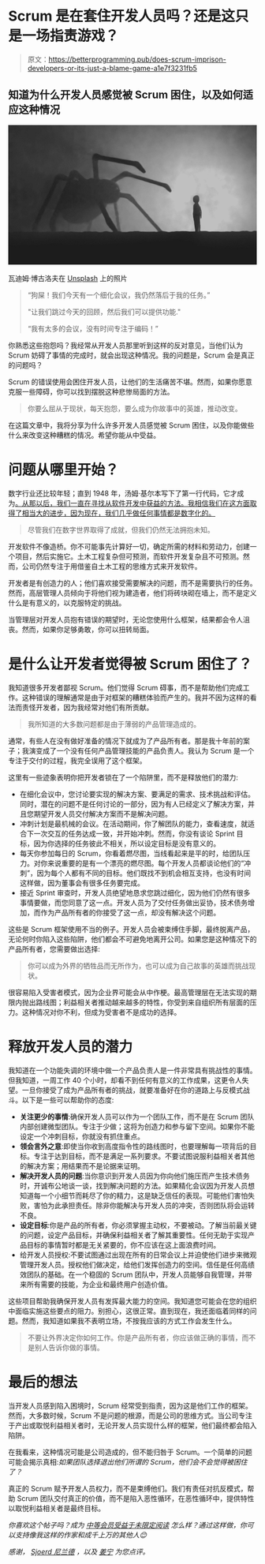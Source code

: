 # Scrum 是在套住开发人员吗？还是这只是一场指责游戏？

> 原文：<https://betterprogramming.pub/does-scrum-imprison-developers-or-its-just-a-blame-game-a1e7f3231fb5>

## 知道为什么开发人员感觉被 Scrum 困住，以及如何适应这种情况

![](img/6a3d43700dc53a72b3adc31c76833b98.png)

瓦迪姆·博古洛夫在 [Unsplash](https://unsplash.com?utm_source=medium&utm_medium=referral) 上的照片

> “狗屎！我们今天有一个细化会议，我仍然落后于我的任务。”
> 
> "让我们跳过今天的回顾，然后我们可以提供功能."
> 
> “我有太多的会议，没有时间专注于编码！”

你熟悉这些抱怨吗？我经常从开发人员那里听到这样的反对意见，当他们认为 Scrum 妨碍了事情的完成时，就会出现这种情况。我的问题是，Scrum 会是真正的问题吗？

Scrum 的错误使用会困住开发人员，让他们的生活痛苦不堪。然而，如果你愿意克服一些障碍，你可以找到摆脱这种悲惨局面的方法。

> 你要么屈从于现状，每天抱怨，要么成为你故事中的英雄，推动改变。

在这篇文章中，我将分享为什么许多开发人员感觉被 Scrum 困住，以及你能做些什么来改变这种糟糕的情况。希望你能从中受益。

# 问题从哪里开始？

数字行业还比较年轻；直到 1948 年，汤姆·基尔本写下了第一行代码，它才成为[。从那以后，我们一直在寻找从软件开发中获益的方法。我相信我们在这方面取得了相当大的进步，因为现在，我们几乎做任何事情都是数字化的。](https://en.wikipedia.org/wiki/History_of_software)

> 尽管我们在数字世界取得了成就，但我们仍然无法拥抱未知。

开发软件不像造桥。你不可能事先计算好一切，确定所需的材料和劳动力，创建一个项目，然后实施它。土木工程复杂但可预测，而软件开发复杂且不可预测。然而，公司仍然专注于用借鉴自土木工程的思维方式来开发软件。

开发者是有创造力的人；他们喜欢接受需要解决的问题，而不是需要执行的任务。然而，高层管理人员倾向于将他们视为建造者，他们将砖块砌在墙上，而不是定义什么是有意义的，以克服特定的挑战。

当管理层对开发人员抱有错误的期望时，无论您使用什么框架，结果都会令人沮丧。然而，如果你足够勇敢，你可以扭转局面。

# 是什么让开发者觉得被 Scrum 困住了？

我知道很多开发者鄙视 Scrum。他们觉得 Scrum 碍事，而不是帮助他们完成工作。这种错误的理解通常是由于对框架的糟糕体验而产生的。我并不因为这样的看法而责怪开发者，因为我经常对他们有所贡献。

> 我所知道的大多数问题都是由于薄弱的产品管理造成的。

通常，有些人在没有做好准备的情况下就成为了产品所有者。那是我十年前的案子；我演变成了一个没有任何产品管理技能的产品负责人。我认为 Scrum 是一个专注于交付的过程，我完全误用了这个框架。

这里有一些迹象表明你把开发者锁在了一个陷阱里，而不是释放他们的潜力:

*   在细化会议中，您讨论要实现的解决方案、要满足的需求、技术挑战和评估。同时，潜在的问题不是任何讨论的一部分，因为有人已经定义了解决方案，并且您期望开发人员交付解决方案而不是解决问题。
*   冲刺计划是最机械的会议。在活动期间，你了解团队的能力，查看速度，就适合下一次交互的任务达成一致，并开始冲刺。然而，你没有谈论 Sprint 目标，因为你选择的任务彼此不相关，所以设定目标是没有意义的。
*   每天你参加每日的 Scrum，你看着燃尽图，当线看起来是平的时，给团队压力。对你来说重要的是有一个漂亮的燃尽图。每个开发人员都谈论他们的“冲刺”，因为每个人都有不同的目标。他们既找不到机会相互支持，也没有时间这样做，因为董事会有很多任务要完成。
*   接近 Sprint 审查时，开发人员绝望地恳求您跳过细化，因为他们仍然有很多事情要做，而您同意了这一点。开发人员为了交付任务做出妥协，技术债务增加，而作为产品所有者的你接受了这一点，却没有解决这个问题。

这些是 Scrum 框架使用不当的例子。开发人员会被束缚住手脚，最终脱离产品，无论何时你陷入这些陷阱，他们都会不可避免地离开公司。如果您是这种情况下的产品所有者，您需要做出选择:

> 你可以成为外界的牺牲品而无所作为，也可以成为自己故事的英雄而挑战现状。

很容易陷入受害者模式，因为企业界可能会从中作梗。最高管理层在无法实现的期限内抛出路线图；利益相关者推动越来越多的特性，你受到来自组织所有层面的压力。这种情况对你不利，但成为受害者不是成功的选择。

# 释放开发人员的潜力

我知道在一个功能失调的环境中做一个产品负责人是一件非常具有挑战性的事情。但我知道，一周工作 40 个小时，却看不到任何有意义的工作成果，这更令人失望。一旦你接受了成为产品所有者的挑战，就要准备好在你的道路上与反模式战斗。以下是一些可以帮助你的态度:

*   **关注更少的事情**:确保开发人员可以作为一个团队工作，而不是在 Scrum 团队内部创建微型团队。专注于少做；这将为创造力和参与留下空间。如果你不能设定一个冲刺目标，你就没有抓住重点。
*   **领会言外之意**:即使当你收到高度指令性的路线图时，也要理解每一项背后的目标。专注于达到目标，而不是满足一系列要求。不要试图说服利益相关者其他的解决方案；用结果而不是论据来证明。
*   **解决开发人员的问题**:当你意识到开发人员因为你向他们施压而产生技术债务时，开诚布公地谈一谈，找到解决问题的方法。如果精化会议因为开发人员想知道每一个小细节而耗尽了你的精力，这是缺乏信任的表现。可能他们害怕失败，害怕为此承担责任。除非你能解决与开发人员的冲突，否则团队将会运转不良。
*   **设定目标**:你是产品的所有者，你必须掌握主动权，不要被动。了解当前最关键的问题，设定产品目标，并确保利益相关者了解其重要性。任何无助于实现产品目标的事情暂时都是无关紧要的，你不应该在这上面浪费时间。
*   给开发人员授权:不要试图通过出现在所有的日常会议上并迫使他们进步来微观管理开发人员。授权他们做决定，给他们发挥创造力的空间。信任是任何高绩效团队的基础。在一个稳固的 Scrum 团队中，开发人员能够自我管理，并带来所有需要的技能，为企业和最终用户创造价值。

这些项目帮助我确保开发人员有发挥最大能力的空间。我知道您可能会在您的组织中面临实施这些要点的阻力。别担心，这很正常。直到现在，我还面临着同样的问题。然而，我知道如果我不表明立场，不按我应该的方式工作会发生什么。

> 不要让外界决定你如何工作。你是产品所有者，你应该做正确的事情，而不是别人告诉你做的事情。

# 最后的想法

当开发人员感到陷入困境时，Scrum 经常受到指责，因为这是他们工作的框架。然而，大多数时候，Scrum 不是问题的根源，而是公司的思维方式。当公司专注于产出或取悦利益相关者时，无论开发人员实现什么样的框架，他们最终都会陷入陷阱。

在我看来，这种情况可能是公司造成的，但不能归咎于 Scrum。一个简单的问题可能会揭示真相:*如果团队选择退出他们所谓的 Scrum，他们会不会觉得被困住了？*

真正的 Scrum 赋予开发人员权力，而不是束缚他们。我们有责任对抗反模式，帮助 Scrum 团队交付真正的价值，而不是陷入恶性循环，在恶性循环中，提供特性以取悦利益相关者是最终目标。

*你喜欢这个帖子吗？成为* [*中等会员受益于未限定阅读*](https://davidavpereira.medium.com/membership) *怎么样？通过这样做，你可以支持像我这样的作家和成千上万的其他人😊*

*感谢，* [*Sjoerd 尼兰德*](https://medium.com/u/f60973888071?source=post_page-----a1e7f3231fb5--------------------------------) *，以及* [*姜宁*](https://medium.com/u/a55fee07a2c4?source=post_page-----a1e7f3231fb5--------------------------------) *为您点评。*